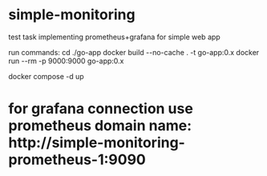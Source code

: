 # simple-monitoring
test task implementing prometheus+grafana for simple web app


run commands: 
cd ./go-app
docker build --no-cache . -t go-app:0.x
docker run --rm -p 9000:9000 go-app:0.x

docker compose -d up

# for grafana connection use prometheus domain name: http://simple-monitoring-prometheus-1:9090